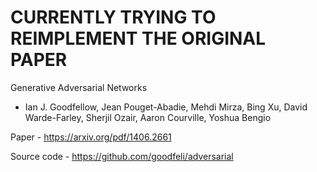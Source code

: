 # CURRENTLY TRYING TO REIMPLEMENT THE ORIGINAL PAPER

Generative Adversarial Networks
- Ian J. Goodfellow, Jean Pouget-Abadie, Mehdi Mirza, Bing Xu, David Warde-Farley, Sherjil Ozair, Aaron Courville, Yoshua Bengio

Paper - https://arxiv.org/pdf/1406.2661

Source code - https://github.com/goodfeli/adversarial